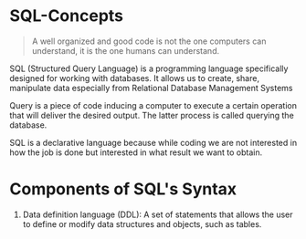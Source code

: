 # SQL-Concepts

> A well organized and good code is not the one computers can understand, it is the one humans can understand.

SQL (Structured Query Language) is a programming language specifically designed for working with databases. It allows us to create, share, manipulate data especially from Relational Database Management Systems

Query is a piece of code inducing a computer to execute a certain operation that will deliver the desired output. The latter process is called querying the database.

SQL is a declarative language because while coding we are not interested in how the job is done but interested in what result we want to obtain.

# Components of SQL's Syntax
1. Data definition language (DDL): A set of statements that allows the user to define or modify data structures and objects, such as tables.
